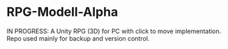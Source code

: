 # RPG-Modell-Alpha
IN PROGRESS: A Unity RPG (3D) for PC with click to move implementation. Repo used mainly for backup and version control.
